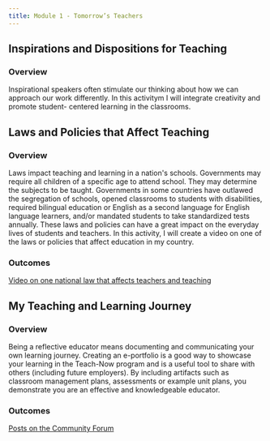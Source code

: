 ```yaml
---
title: Module 1 - Tomorrow’s Teachers
---
```


##  Inspirations and Dispositions for Teaching

### Overview

Inspirational speakers often stimulate our thinking about how we can approach our work differently. In this activitym I will integrate creativity and promote student- centered learning in the classrooms.

##  Laws and Policies that Affect Teaching

### Overview

Laws impact teaching and learning in a nation's schools. Governments may require all children of a specific age to attend school. They may determine the subjects to be taught. Governments in some countries have outlawed the segregation of schools, opened classrooms to students with disabilities, required bilingual education or English as a second language for English language learners, and/or mandated students to take standardized tests annually. These laws and policies can have a great impact on the everyday lives of students and teachers. In this activity, I will create a video on one of the laws or policies that affect education in my country.

### Outcomes

[Video on one national law that affects teachers and teaching](https://edpuzzle.com/media/60f774500fc18a418829f93d)

## My Teaching and Learning Journey

### Overview

Being a reflective educator means documenting and communicating your own learning journey. Creating an e-portfolio is a good way to showcase your learning in the Teach-Now program and is a useful tool to share with others (including future employers). By including artifacts such as classroom management plans, assessments or example unit plans, you demonstrate you are an effective and knowledgeable educator. 

### Outcomes

[Posts on the Community Forum](https://forum.teachnowprogram.com/forum/main-forum/13150-teaching-chinese-in-foreign-countries)
